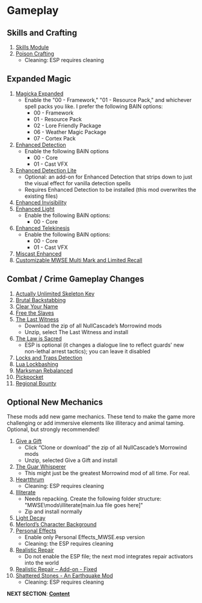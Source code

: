 # Gameplay 

## Skills and Crafting
1. [Skills Module](https://www.nexusmods.com/morrowind/mods/46034?)
1. [Poison Crafting](https://www.nexusmods.com/morrowind/mods/45729?)
	- Cleaning: ESP requires cleaning

## Expanded Magic
1. [Magicka Expanded](https://www.nexusmods.com/morrowind/mods/47111?)
	- Enable the "00 - Framework," "01 - Resource Pack," and whichever spell packs you like. I prefer the following BAIN options:
		- 00 - Framework
		- 01 - Resource Pack
		- 02 - Lore Friendly Package
		- 06 - Weather Magic Package
		- 07 - Cortex Pack
1. [Enhanced Detection](https://www.nexusmods.com/morrowind/mods/47480?)
	- Enable the following BAIN options
		- 00 - Core
		- 01 - Cast VFX
1. [Enhanced Detection Lite](https://www.nexusmods.com/morrowind/mods/48471?)
	- Optional: an add-on for Enhanced Detection that strips down to just the visual effect for vanilla detection spells
	- Requires Enhanced Detection to be installed (this mod overwrites the existing files)
1. [Enhanced Invisibility](https://www.nexusmods.com/morrowind/mods/47565?)
1. [Enhanced Light](https://www.nexusmods.com/morrowind/mods/47672?)
	- Enable the following BAIN options:
		- 00 - Core
1. [Enhanced Telekinesis](https://www.nexusmods.com/morrowind/mods/47534?)
	- Enable the following BAIN options:
		- 00 - Core
		- 01 - Cast VFX
1. [Miscast Enhanced](https://www.nexusmods.com/morrowind/mods/47948?)
1. [Customizable MWSE Multi Mark and Limited Recall](https://www.nexusmods.com/morrowind/mods/47065?)

## Combat / Crime Gameplay Changes
1. [Actually Unlimited Skeleton Key](https://www.nexusmods.com/morrowind/mods/47972?)
1. [Brutal Backstabbing](https://www.nexusmods.com/morrowind/mods/45890?)
1. [Clear Your Name](https://www.nexusmods.com/morrowind/mods/43786?)
1. [Free the Slaves](https://www.nexusmods.com/morrowind/mods/45191?)
1. [The Last Witness](https://github.com/NullCascade/morrowind-mods)
	- Download the zip of all NullCascade’s Morrowind mods
	- Unzip, select The Last Witness and install
1. [The Law is Sacred](https://www.nexusmods.com/morrowind/mods/48130?)
	- ESP is optional (it changes a dialogue line to reflect guards' new non-lethal arrest tactics); you can leave it disabled
1. [Locks and Traps Detection](https://www.nexusmods.com/morrowind/mods/48528?)
1. [Lua Lockbashing](https://www.nexusmods.com/morrowind/mods/48544?)
1. [Marksman Rebalanced](https://www.nexusmods.com/morrowind/mods/46715?)
1. [Pickpocket](https://www.nexusmods.com/morrowind/mods/47581?)
1. [Regional Bounty](https://www.nexusmods.com/morrowind/mods/47285?)

## Optional New Mechanics
These mods add new game mechanics. These tend to make the game more challenging or add immersive elements like illiteracy and animal taming. Optional, but strongly recommended!
1. [Give a Gift](https://github.com/NullCascade/morrowind-mods)
	- Click “Clone or download” the zip of all NullCascade’s Morrowind mods
	- Unzip, selected Give a Gift and install
1. [The Guar Whisperer](https://www.nexusmods.com/morrowind/mods/48247?)
	- This might just be the greatest Morrowind mod of all time. For real.
1. [Heartthrum](https://www.nexusmods.com/morrowind/mods/47178?)
	- Cleaning: ESP requires cleaning
1. [Illiterate](https://www.nexusmods.com/morrowind/mods/46600?)
	- Needs repacking. Create the following folder structure: "MWSE\mods\illiterate\[main.lua file goes here]"
	- Zip and install normally
1. [Light Decay](https://www.nexusmods.com/morrowind/mods/46671?)
1. [Merlord’s Character Background](https://www.nexusmods.com/morrowind/mods/46795?)
1. [Personal Effects](https://www.nexusmods.com/morrowind/mods/45338?)
	- Enable only Personal Effects_MWSE.esp version
	- Cleaning: the ESP requires cleaning
1. [Realistic Repair](https://www.nexusmods.com/morrowind/mods/46673?)
	- Do not enable the ESP file; the next mod integrates repair activators into the world
1. [Realistic Repair – Add-on - Fixed](https://mega.nz/file/HlRyzQQL#54F5B_laHzQSCuekUmDDm0145E4wuodPA-XLoCbNG8A)
1. [Shattered Stones - An Earthquake Mod](https://www.nexusmods.com/morrowind/mods/45105?)
	- Cleaning: ESP requires cleaning


**NEXT SECTION**:
[**Content**](https://github.com/doublemoulinet/Morrowind-Modular-Mod-Guide/blob/master/CONTENT.md)